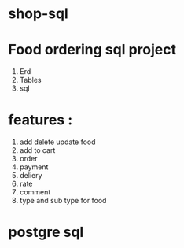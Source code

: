 # shop-sql

# Food ordering sql project 

1) Erd 
2) Tables
3) sql

# features : 

1) add delete update food
2) add to cart
3) order
4) payment 
5) deliery
6) rate 
7) comment
8) type and sub type  for food 



# postgre sql
